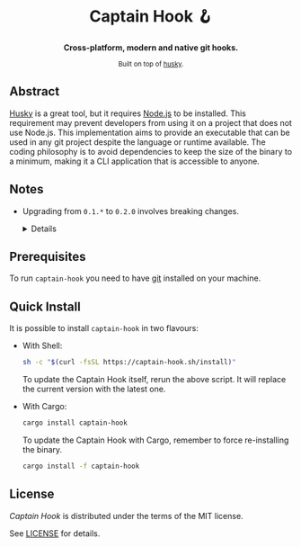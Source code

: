 <div align="center">
  <h1>Captain Hook 🪝</h1>
  <p>
    <b>
      Cross-platform, modern and native git hooks.
    </b>
  </p>
  <sub>
    Built on top of
    <a href="https://github.com/typicode/husky" target="_blank">husky</a>.
  </sub>
</div>

## Abstract

[Husky](https://github.com/typicode/husky) is a great tool, but it requires
[Node.js](https://github.com/nodejs/node) to be installed. This requirement may
prevent developers from using it on a project that does not use Node.js. This
implementation aims to provide an executable that can be used in any git project
despite the language or runtime available. The coding philosophy is to avoid
dependencies to keep the size of the binary to a minimum, making it a CLI
application that is accessible to anyone.

## Notes

- Upgrading from `0.1.*` to `0.2.0` involves breaking changes.
  <details>

  Version `0.2.0` is built on top of [husky](https://github.com/typicode/husky) and follows its files and directories naming convention.

  During the `install` command, by default Captain Hook places all files in the `.husky` directory rather than the `.hooks`. The boot script for each hook is now called `_/husky.sh` instead of `_/captain-hook.sh`. Consequently, during the `add` command, the new hook will be prefixed with `. "$(dirname "$0")/_/husky.sh"`.
  </details>

## Prerequisites

To run `captain-hook` you need to have [git](https://git-scm.com/ "git")
installed on your machine.

## Quick Install

It is possible to install `captain-hook` in two flavours:

- With Shell:
  ```sh
  sh -c "$(curl -fsSL https://captain-hook.sh/install)"
  ```

  To update the Captain Hook itself, rerun the above script. It will replace the
  current version with the latest one.

- With Cargo:
  ```sh
  cargo install captain-hook
  ```

  To update the Captain Hook with Cargo, remember to force re-installing the
  binary.

  ```sh
  cargo install -f captain-hook
  ```

## License

_Captain Hook_ is distributed under the terms of the MIT license.

See [LICENSE](LICENSE) for details.
